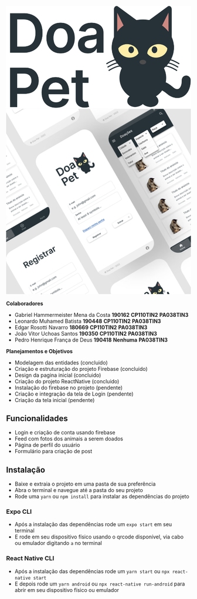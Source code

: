 <img src="github/images/logo.png" />

<img src="github/images/mockup.png" />

**Colaboradores**
- Gabriel Hammermeister Mena da Costa		**190162**  **CP110TIN2** **PA038TIN3**
- Leonardo Muhamed Batista					**190448**  **CP110TIN2** **PA038TIN3**
- Edgar Rosotti Navarro						**180669**  **CP110TIN2** **PA038TIN3**
- João Vitor Uchoas Santos					**190350**  **CP110TIN2** **PA038TIN3**
- Pedro Henrique França de Deus   **190418**  **Nenhuma** **PA038TIN3**

**Planejamentos e Objetivos**
- Modelagem das entidades (concluido)
- Criação e estruturação do projeto Firebase (concluido)
- Design da pagina inicial (concluido)
- Criação do projeto ReactNative (concluido)
- Instalação do firebase no projeto (pendente)
- Criação e integração da tela de Login (pendente)
- Criação da tela inicial (pendente)

## Funcionalidades

- Login e criação de conta usando firebase
- Feed com fotos dos animais a serem doados
- Página de perfil do usuário
- Formulário para criação de post 

## Instalação

- Baixe e extraia o projeto em uma pasta de sua preferência
- Abra o terminal e navegue até a pasta do seu projeto
- Rode uma `yarn` ou `npm install` para instalar as dependências do projeto

### Expo CLI
- Após a instalação das dependências rode um `expo start` em seu terminal
- E rode em seu dispositivo físico usando o qrcode disponível, via cabo ou emulador digitando `a` no terminal

### React Native CLI
- Após a instalação das dependências rode um `yarn start` ou `npx react-native start`
- E depois rode um `yarn android` ou `npx react-native run-android` para abrir em seu dispositivo físico ou emulador

